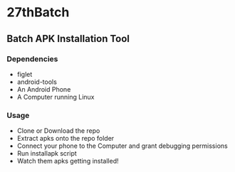 # 27thBatch

## Batch APK Installation Tool

### Dependencies
- figlet
- android-tools
- An Android Phone
- A Computer running Linux

### Usage
- Clone or Download the repo
- Extract apks onto the repo folder
- Connect your phone to the Computer and grant debugging permissions
- Run installapk script
- Watch them apks getting installed!
